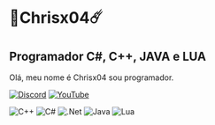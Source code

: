 <h1>💫Chrisx04☄️</h1>

<h2>Programador C#, C++, JAVA e LUA</h2>

<p>Olá, meu nome é Chrisx04 sou programador.</p>



[![Discord](https://img.shields.io/badge/Discord-%237289DA.svg?logo=discord&logoColor=white)](https://discord.gg/discord.gg/3QMQp5kXcN) [![YouTube](https://img.shields.io/badge/YouTube-%23FF0000.svg?logo=YouTube&logoColor=white)](https://youtube.com/@UC-wP9MCZTq4EX0_mvf_VWlw) 


![C++](https://img.shields.io/badge/c++-%2300599C.svg?style=flat&logo=c%2B%2B&logoColor=white) ![C#](https://img.shields.io/badge/c%23-%23239120.svg?style=flat&logo=c-sharp&logoColor=white) ![.Net](https://img.shields.io/badge/.NET-5C2D91?style=flat&logo=.net&logoColor=white) ![Java](https://img.shields.io/badge/java-%23ED8B00.svg?style=flat&logo=java&logoColor=white) ![Lua](https://img.shields.io/badge/lua-%232C2D72.svg?style=flat&logo=lua&logoColor=white)


<!-- Proudly created with GPRM ( https://gprm.itsvg.in ) -->
